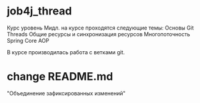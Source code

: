 # job4j_thread

Курс уровень Мидл.
на курсе проходятся следующие темы:
Основы Git
Threads
Общие ресурсы и синхронизация ресурсов
Многопоточность
Spring Core AOP

В курсе производилась работа с ветками git.

# change README.md
"Объединение зафиксированных изменений"

